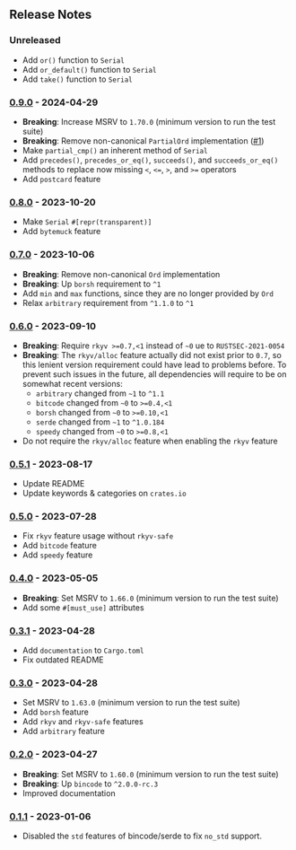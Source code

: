 ## Release Notes
### Unreleased
* Add `or()` function to `Serial`
* Add `or_default()` function to `Serial`
* Add `take()` function to `Serial`

### [0.9.0] - 2024-04-29
* **Breaking**: Increase MSRV to `1.70.0` (minimum version to run the test suite)
* **Breaking**: Remove non-canonical `PartialOrd` implementation ([#1])
* Make `partial_cmp()` an inherent method of `Serial`
* Add `precedes()`, `precedes_or_eq()`, `succeeds()`, and `succeeds_or_eq()` methods
  to replace now missing `<`, `<=`, `>`, and `>=` operators
* Add `postcard` feature

### [0.8.0] - 2023-10-20
* Make `Serial` `#[repr(transparent)]`
* Add `bytemuck` feature

### [0.7.0] - 2023-10-06
* **Breaking**: Remove non-canonical `Ord` implementation
* **Breaking**: Up `borsh` requirement to `^1`
* Add `min` and `max` functions, since they are no longer provided by `Ord`
* Relax `arbitrary` requirement from `^1.1.0` to `^1`

### [0.6.0] - 2023-09-10
* **Breaking**: Require `rkyv >=0.7,<1` instead of `~0` ue to `RUSTSEC-2021-0054`
* **Breaking**: The `rkyv/alloc` feature actually did not exist prior
  to `0.7`, so this lenient version requirement could
  have lead to problems before. To prevent such issues
  in the future, all dependencies will require to be on
  somewhat recent versions:
    * `arbitrary` changed from `~1` to `^1.1`
    * `bitcode` changed from `~0` to `>=0.4,<1`
    * `borsh` changed from `~0` to `>=0.10,<1`
    * `serde` changed from `~1` to `^1.0.184`
    * `speedy` changed from `~0` to `>=0.8,<1`
* Do not require the `rkyv/alloc` feature when enabling the `rkyv` feature

### [0.5.1] - 2023-08-17
* Update README
* Update keywords & categories on `crates.io`

### [0.5.0] - 2023-07-28
* Fix `rkyv` feature usage without `rkyv-safe`
* Add `bitcode` feature
* Add `speedy` feature

### [0.4.0] - 2023-05-05
* **Breaking**: Set MSRV to `1.66.0` (minimum version to run the test suite)
* Add some `#[must_use]` attributes

### [0.3.1] - 2023-04-28
* Add `documentation` to `Cargo.toml`
* Fix outdated README

### [0.3.0] - 2023-04-28
* Set MSRV to `1.63.0` (minimum version to run the test suite)
* Add `borsh` feature
* Add `rkyv` and `rkyv-safe` features
* Add `arbitrary` feature

### [0.2.0] - 2023-04-27
* **Breaking**: Set MSRV to `1.60.0` (minimum version to run the test suite)
* **Breaking**: Up `bincode` to `^2.0.0-rc.3`
* Improved documentation

### [0.1.1] - 2023-01-06
* Disabled the `std` features of bincode/serde to fix `no_std` support.

[0.1.1]: https://github.com/timwie/serial-num/releases/tag/v0.1.1
[0.2.0]: https://github.com/timwie/serial-num/releases/tag/v0.2.0
[0.3.0]: https://github.com/timwie/serial-num/releases/tag/v0.3.0
[0.3.1]: https://github.com/timwie/serial-num/releases/tag/v0.3.1
[0.4.0]: https://github.com/timwie/serial-num/releases/tag/v0.4.0
[0.5.0]: https://github.com/timwie/serial-num/releases/tag/v0.5.0
[0.5.1]: https://github.com/timwie/serial-num/releases/tag/v0.5.1
[0.6.0]: https://github.com/timwie/serial-num/releases/tag/v0.6.0
[0.7.0]: https://github.com/timwie/serial-num/releases/tag/v0.7.0
[0.8.0]: https://github.com/timwie/serial-num/releases/tag/v0.8.0
[0.9.0]: https://github.com/timwie/serial-num/releases/tag/v0.9.0

[#1]: https://github.com/timwie/serial-num/issues/1
